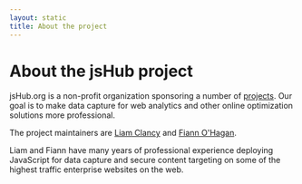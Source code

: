 ```yaml
---
layout: static
title: About the project
---
```


# About the jsHub project #

jsHub.org is a non-profit organization sponsoring a number of <a href="/trac/wiki">projects</a>. Our goal is to make data capture for web analytics and other online optimization solutions more professional.

The project maintainers are <a href="mailto:liamc@jshub.org">Liam Clancy</a>  and <a href="mailto:fianno@jshub.org">Fiann O'Hagan</a>. 

Liam and Fiann have many years of professional experience deploying JavaScript for data capture and secure content targeting on some of the highest traffic enterprise websites on the web.